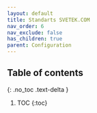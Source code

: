 ```yaml
---
layout: default
title: Standarts SVETEK.COM
nav_order: 6
nav_exclude: false
has_children: true
parent: Configuration
---
```


## Table of contents
{: .no_toc .text-delta }

1. TOC
{:toc}